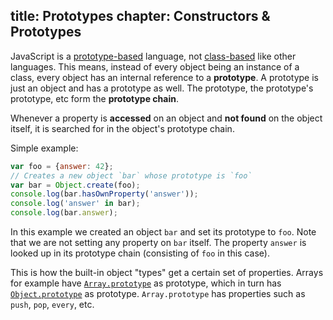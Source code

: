 title: Prototypes
chapter: Constructors & Prototypes
---

JavaScript is a [prototype-based][] language, not [class-based][] like other
languages. This means, instead of every object being an instance of a class,
every object has an internal reference to a **prototype**. A prototype is just
an object and has a prototype as well. The prototype, the prototype's prototype,
etc form the **prototype chain**.

Whenever a property is **accessed** on an object and **not found** on the object
itself, it is searched for in the object's prototype chain.

Simple example:

```js
var foo = {answer: 42};
// Creates a new object `bar` whose prototype is `foo`
var bar = Object.create(foo);
console.log(bar.hasOwnProperty('answer'));
console.log('answer' in bar);
console.log(bar.answer);
```

In this example we created an object `bar` and set its prototype to `foo`.
Note that we are not setting any property on `bar` itself. The property `answer`
is looked up in its prototype chain (consisting of `foo` in this case).

This is how the built-in object "types" get a certain set of properties. Arrays
for example have [`Array.prototype`][array] as prototype, which in turn has
[`Object.prototype`][object] as prototype. `Array.prototype` has properties such
as `push`, `pop`, `every`, etc.

[prototype-based]: http://en.wikipedia.org/wiki/Prototype-based_programming
[class-based]: http://en.wikipedia.org/wiki/Class-based_programming
[array]: https://developer.mozilla.org/en-US/docs/Web/JavaScript/Reference/Global_Objects/Array/prototype
[object]: https://developer.mozilla.org/en-US/docs/Web/JavaScript/Reference/Global_Objects/Object/prototype
